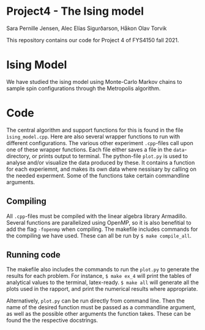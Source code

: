 # Project4 - The Ising model
Sara Pernille Jensen, Alec Elías Sigurðarson, Håkon Olav Torvik

This repository contains our code for Project 4 of FYS4150 fall 2021.

# Ising Model
We have studied the ising model using Monte-Carlo Markov chains to sample spin configurations through the Metropolis algorithm.

# Code 
The central algorithm and support functions for this is found in the file `ìsing_model.cpp`. Here are also several wrapper functions to run with different configurations. The various other experiment `.cpp`-files call upon one of these wrapper functions. Each file either saves a file in the `data`-directory, or prints output to terminal. The python-file `plot.py` is used to analyse and/or visualize the data produced by these. It contains a function for each experiemnt, and makes its own data where nessisary by calling on the needed experment. Some of the functions take certain commandline arguments. 

## Compiling
All `.cpp`-files must be compiled with the linear algebra library Armadillo. Several functions are parallelized using OpenMP, so it is also benefitial to add the flag `-fopenmp` when compiling. The makefile includes commands for the compiling we have used. These can all be run by `$ make compile_all`. 

## Running code
The makefile also includes the commands to run the `plot.py` to generate the results for each problem. For instance, `$ make ex_4` will print the tables of analytical values to the terminal, latex-ready. `$ make all` will generate all the plots used in the rapport, and print the numerical results where appropriate. 

Alternatively, `plot.py` can be run directly from command line. Then the name of the desired function must be passed as a commandline argument, as well as the possible other arguments the function takes. These can be found the the respective docstrings.  

